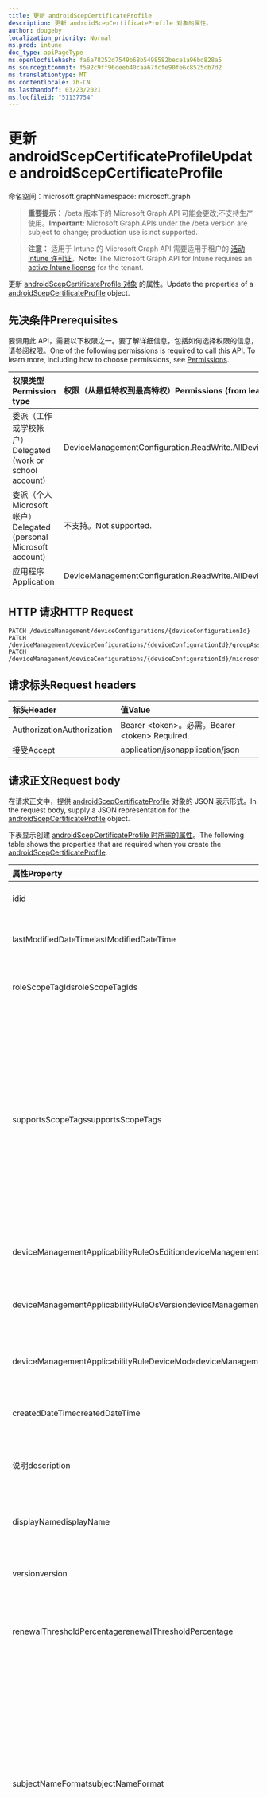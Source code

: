 ```yaml
---
title: 更新 androidScepCertificateProfile
description: 更新 androidScepCertificateProfile 对象的属性。
author: dougeby
localization_priority: Normal
ms.prod: intune
doc_type: apiPageType
ms.openlocfilehash: fa6a78252d7549b68b5498582bece1a96bd828a5
ms.sourcegitcommit: f592c9ff96ceeb40caa67fcfe90fe6c8525cb7d2
ms.translationtype: MT
ms.contentlocale: zh-CN
ms.lasthandoff: 03/23/2021
ms.locfileid: "51137754"
---
```

# <a name="update-androidscepcertificateprofile"></a><span data-ttu-id="be483-103">更新 androidScepCertificateProfile</span><span class="sxs-lookup"><span data-stu-id="be483-103">Update androidScepCertificateProfile</span></span>

<span data-ttu-id="be483-104">命名空间：microsoft.graph</span><span class="sxs-lookup"><span data-stu-id="be483-104">Namespace: microsoft.graph</span></span>

> <span data-ttu-id="be483-105">**重要提示：** /beta 版本下的 Microsoft Graph API 可能会更改;不支持生产使用。</span><span class="sxs-lookup"><span data-stu-id="be483-105">**Important:** Microsoft Graph APIs under the /beta version are subject to change; production use is not supported.</span></span>

> <span data-ttu-id="be483-106">**注意：** 适用于 Intune 的 Microsoft Graph API 需要适用于租户的 [活动 Intune 许可证](https://go.microsoft.com/fwlink/?linkid=839381)。</span><span class="sxs-lookup"><span data-stu-id="be483-106">**Note:** The Microsoft Graph API for Intune requires an [active Intune license](https://go.microsoft.com/fwlink/?linkid=839381) for the tenant.</span></span>

<span data-ttu-id="be483-107">更新 [androidScepCertificateProfile 对象](../resources/intune-deviceconfig-androidscepcertificateprofile.md) 的属性。</span><span class="sxs-lookup"><span data-stu-id="be483-107">Update the properties of a [androidScepCertificateProfile](../resources/intune-deviceconfig-androidscepcertificateprofile.md) object.</span></span>

## <a name="prerequisites"></a><span data-ttu-id="be483-108">先决条件</span><span class="sxs-lookup"><span data-stu-id="be483-108">Prerequisites</span></span>
<span data-ttu-id="be483-p101">要调用此 API，需要以下权限之一。要了解详细信息，包括如何选择权限的信息，请参阅[权限](/graph/permissions-reference)。</span><span class="sxs-lookup"><span data-stu-id="be483-p101">One of the following permissions is required to call this API. To learn more, including how to choose permissions, see [Permissions](/graph/permissions-reference).</span></span>

|<span data-ttu-id="be483-111">权限类型</span><span class="sxs-lookup"><span data-stu-id="be483-111">Permission type</span></span>|<span data-ttu-id="be483-112">权限（从最低特权到最高特权）</span><span class="sxs-lookup"><span data-stu-id="be483-112">Permissions (from least to most privileged)</span></span>|
|:---|:---|
|<span data-ttu-id="be483-113">委派（工作或学校帐户）</span><span class="sxs-lookup"><span data-stu-id="be483-113">Delegated (work or school account)</span></span>|<span data-ttu-id="be483-114">DeviceManagementConfiguration.ReadWrite.All</span><span class="sxs-lookup"><span data-stu-id="be483-114">DeviceManagementConfiguration.ReadWrite.All</span></span>|
|<span data-ttu-id="be483-115">委派（个人 Microsoft 帐户）</span><span class="sxs-lookup"><span data-stu-id="be483-115">Delegated (personal Microsoft account)</span></span>|<span data-ttu-id="be483-116">不支持。</span><span class="sxs-lookup"><span data-stu-id="be483-116">Not supported.</span></span>|
|<span data-ttu-id="be483-117">应用程序</span><span class="sxs-lookup"><span data-stu-id="be483-117">Application</span></span>|<span data-ttu-id="be483-118">DeviceManagementConfiguration.ReadWrite.All</span><span class="sxs-lookup"><span data-stu-id="be483-118">DeviceManagementConfiguration.ReadWrite.All</span></span>|

## <a name="http-request"></a><span data-ttu-id="be483-119">HTTP 请求</span><span class="sxs-lookup"><span data-stu-id="be483-119">HTTP Request</span></span>
<!-- {
  "blockType": "ignored"
}
-->
``` http
PATCH /deviceManagement/deviceConfigurations/{deviceConfigurationId}
PATCH /deviceManagement/deviceConfigurations/{deviceConfigurationId}/groupAssignments/{deviceConfigurationGroupAssignmentId}/deviceConfiguration
PATCH /deviceManagement/deviceConfigurations/{deviceConfigurationId}/microsoft.graph.windowsDomainJoinConfiguration/networkAccessConfigurations/{deviceConfigurationId}
```

## <a name="request-headers"></a><span data-ttu-id="be483-120">请求标头</span><span class="sxs-lookup"><span data-stu-id="be483-120">Request headers</span></span>
|<span data-ttu-id="be483-121">标头</span><span class="sxs-lookup"><span data-stu-id="be483-121">Header</span></span>|<span data-ttu-id="be483-122">值</span><span class="sxs-lookup"><span data-stu-id="be483-122">Value</span></span>|
|:---|:---|
|<span data-ttu-id="be483-123">Authorization</span><span class="sxs-lookup"><span data-stu-id="be483-123">Authorization</span></span>|<span data-ttu-id="be483-124">Bearer &lt;token&gt;。必需。</span><span class="sxs-lookup"><span data-stu-id="be483-124">Bearer &lt;token&gt; Required.</span></span>|
|<span data-ttu-id="be483-125">接受</span><span class="sxs-lookup"><span data-stu-id="be483-125">Accept</span></span>|<span data-ttu-id="be483-126">application/json</span><span class="sxs-lookup"><span data-stu-id="be483-126">application/json</span></span>|

## <a name="request-body"></a><span data-ttu-id="be483-127">请求正文</span><span class="sxs-lookup"><span data-stu-id="be483-127">Request body</span></span>
<span data-ttu-id="be483-128">在请求正文中，提供 [androidScepCertificateProfile](../resources/intune-deviceconfig-androidscepcertificateprofile.md) 对象的 JSON 表示形式。</span><span class="sxs-lookup"><span data-stu-id="be483-128">In the request body, supply a JSON representation for the [androidScepCertificateProfile](../resources/intune-deviceconfig-androidscepcertificateprofile.md) object.</span></span>

<span data-ttu-id="be483-129">下表显示创建 [androidScepCertificateProfile 时所需的属性](../resources/intune-deviceconfig-androidscepcertificateprofile.md)。</span><span class="sxs-lookup"><span data-stu-id="be483-129">The following table shows the properties that are required when you create the [androidScepCertificateProfile](../resources/intune-deviceconfig-androidscepcertificateprofile.md).</span></span>

|<span data-ttu-id="be483-130">属性</span><span class="sxs-lookup"><span data-stu-id="be483-130">Property</span></span>|<span data-ttu-id="be483-131">类型</span><span class="sxs-lookup"><span data-stu-id="be483-131">Type</span></span>|<span data-ttu-id="be483-132">说明</span><span class="sxs-lookup"><span data-stu-id="be483-132">Description</span></span>|
|:---|:---|:---|
|<span data-ttu-id="be483-133">id</span><span class="sxs-lookup"><span data-stu-id="be483-133">id</span></span>|<span data-ttu-id="be483-134">String</span><span class="sxs-lookup"><span data-stu-id="be483-134">String</span></span>|<span data-ttu-id="be483-135">实体的键。</span><span class="sxs-lookup"><span data-stu-id="be483-135">Key of the entity.</span></span> <span data-ttu-id="be483-136">继承自 [deviceConfiguration](../resources/intune-shared-deviceconfiguration.md)</span><span class="sxs-lookup"><span data-stu-id="be483-136">Inherited from [deviceConfiguration](../resources/intune-shared-deviceconfiguration.md)</span></span>|
|<span data-ttu-id="be483-137">lastModifiedDateTime</span><span class="sxs-lookup"><span data-stu-id="be483-137">lastModifiedDateTime</span></span>|<span data-ttu-id="be483-138">DateTimeOffset</span><span class="sxs-lookup"><span data-stu-id="be483-138">DateTimeOffset</span></span>|<span data-ttu-id="be483-139">上次修改对象的日期/时间。</span><span class="sxs-lookup"><span data-stu-id="be483-139">DateTime the object was last modified.</span></span> <span data-ttu-id="be483-140">继承自 [deviceConfiguration](../resources/intune-shared-deviceconfiguration.md)</span><span class="sxs-lookup"><span data-stu-id="be483-140">Inherited from [deviceConfiguration](../resources/intune-shared-deviceconfiguration.md)</span></span>|
|<span data-ttu-id="be483-141">roleScopeTagIds</span><span class="sxs-lookup"><span data-stu-id="be483-141">roleScopeTagIds</span></span>|<span data-ttu-id="be483-142">String collection</span><span class="sxs-lookup"><span data-stu-id="be483-142">String collection</span></span>|<span data-ttu-id="be483-143">此实体实例的范围标记列表。</span><span class="sxs-lookup"><span data-stu-id="be483-143">List of Scope Tags for this Entity instance.</span></span> <span data-ttu-id="be483-144">继承自 [deviceConfiguration](../resources/intune-shared-deviceconfiguration.md)</span><span class="sxs-lookup"><span data-stu-id="be483-144">Inherited from [deviceConfiguration](../resources/intune-shared-deviceconfiguration.md)</span></span>|
|<span data-ttu-id="be483-145">supportsScopeTags</span><span class="sxs-lookup"><span data-stu-id="be483-145">supportsScopeTags</span></span>|<span data-ttu-id="be483-146">Boolean</span><span class="sxs-lookup"><span data-stu-id="be483-146">Boolean</span></span>|<span data-ttu-id="be483-147">指示基础设备配置是否支持分配范围标记。</span><span class="sxs-lookup"><span data-stu-id="be483-147">Indicates whether or not the underlying Device Configuration supports the assignment of scope tags.</span></span> <span data-ttu-id="be483-148">当此值为 false 且实体对作用域用户不可见时，不允许分配给 ScopeTags 属性。</span><span class="sxs-lookup"><span data-stu-id="be483-148">Assigning to the ScopeTags property is not allowed when this value is false and entities will not be visible to scoped users.</span></span> <span data-ttu-id="be483-149">这适用于在 Silverlight 中创建的旧版策略，可通过在 Azure 门户中删除和重新创建策略来解决。</span><span class="sxs-lookup"><span data-stu-id="be483-149">This occurs for Legacy policies created in Silverlight and can be resolved by deleting and recreating the policy in the Azure Portal.</span></span> <span data-ttu-id="be483-150">此属性是只读的。</span><span class="sxs-lookup"><span data-stu-id="be483-150">This property is read-only.</span></span> <span data-ttu-id="be483-151">继承自 [deviceConfiguration](../resources/intune-shared-deviceconfiguration.md)</span><span class="sxs-lookup"><span data-stu-id="be483-151">Inherited from [deviceConfiguration](../resources/intune-shared-deviceconfiguration.md)</span></span>|
|<span data-ttu-id="be483-152">deviceManagementApplicabilityRuleOsEdition</span><span class="sxs-lookup"><span data-stu-id="be483-152">deviceManagementApplicabilityRuleOsEdition</span></span>|[<span data-ttu-id="be483-153">deviceManagementApplicabilityRuleOsEdition</span><span class="sxs-lookup"><span data-stu-id="be483-153">deviceManagementApplicabilityRuleOsEdition</span></span>](../resources/intune-deviceconfig-devicemanagementapplicabilityruleosedition.md)|<span data-ttu-id="be483-154">此策略的操作系统版本适用性。</span><span class="sxs-lookup"><span data-stu-id="be483-154">The OS edition applicability for this Policy.</span></span> <span data-ttu-id="be483-155">继承自 [deviceConfiguration](../resources/intune-shared-deviceconfiguration.md)</span><span class="sxs-lookup"><span data-stu-id="be483-155">Inherited from [deviceConfiguration](../resources/intune-shared-deviceconfiguration.md)</span></span>|
|<span data-ttu-id="be483-156">deviceManagementApplicabilityRuleOsVersion</span><span class="sxs-lookup"><span data-stu-id="be483-156">deviceManagementApplicabilityRuleOsVersion</span></span>|[<span data-ttu-id="be483-157">deviceManagementApplicabilityRuleOsVersion</span><span class="sxs-lookup"><span data-stu-id="be483-157">deviceManagementApplicabilityRuleOsVersion</span></span>](../resources/intune-deviceconfig-devicemanagementapplicabilityruleosversion.md)|<span data-ttu-id="be483-158">此策略的操作系统版本适用性规则。</span><span class="sxs-lookup"><span data-stu-id="be483-158">The OS version applicability rule for this Policy.</span></span> <span data-ttu-id="be483-159">继承自 [deviceConfiguration](../resources/intune-shared-deviceconfiguration.md)</span><span class="sxs-lookup"><span data-stu-id="be483-159">Inherited from [deviceConfiguration](../resources/intune-shared-deviceconfiguration.md)</span></span>|
|<span data-ttu-id="be483-160">deviceManagementApplicabilityRuleDeviceMode</span><span class="sxs-lookup"><span data-stu-id="be483-160">deviceManagementApplicabilityRuleDeviceMode</span></span>|[<span data-ttu-id="be483-161">deviceManagementApplicabilityRuleDeviceMode</span><span class="sxs-lookup"><span data-stu-id="be483-161">deviceManagementApplicabilityRuleDeviceMode</span></span>](../resources/intune-deviceconfig-devicemanagementapplicabilityruledevicemode.md)|<span data-ttu-id="be483-162">此策略的设备模式适用性规则。</span><span class="sxs-lookup"><span data-stu-id="be483-162">The device mode applicability rule for this Policy.</span></span> <span data-ttu-id="be483-163">继承自 [deviceConfiguration](../resources/intune-shared-deviceconfiguration.md)</span><span class="sxs-lookup"><span data-stu-id="be483-163">Inherited from [deviceConfiguration](../resources/intune-shared-deviceconfiguration.md)</span></span>|
|<span data-ttu-id="be483-164">createdDateTime</span><span class="sxs-lookup"><span data-stu-id="be483-164">createdDateTime</span></span>|<span data-ttu-id="be483-165">DateTimeOffset</span><span class="sxs-lookup"><span data-stu-id="be483-165">DateTimeOffset</span></span>|<span data-ttu-id="be483-166">创建对象的日期/时间。</span><span class="sxs-lookup"><span data-stu-id="be483-166">DateTime the object was created.</span></span> <span data-ttu-id="be483-167">继承自 [deviceConfiguration](../resources/intune-shared-deviceconfiguration.md)</span><span class="sxs-lookup"><span data-stu-id="be483-167">Inherited from [deviceConfiguration](../resources/intune-shared-deviceconfiguration.md)</span></span>|
|<span data-ttu-id="be483-168">说明</span><span class="sxs-lookup"><span data-stu-id="be483-168">description</span></span>|<span data-ttu-id="be483-169">String</span><span class="sxs-lookup"><span data-stu-id="be483-169">String</span></span>|<span data-ttu-id="be483-170">管理员提供的设备配置的说明。</span><span class="sxs-lookup"><span data-stu-id="be483-170">Admin provided description of the Device Configuration.</span></span> <span data-ttu-id="be483-171">继承自 [deviceConfiguration](../resources/intune-shared-deviceconfiguration.md)</span><span class="sxs-lookup"><span data-stu-id="be483-171">Inherited from [deviceConfiguration](../resources/intune-shared-deviceconfiguration.md)</span></span>|
|<span data-ttu-id="be483-172">displayName</span><span class="sxs-lookup"><span data-stu-id="be483-172">displayName</span></span>|<span data-ttu-id="be483-173">String</span><span class="sxs-lookup"><span data-stu-id="be483-173">String</span></span>|<span data-ttu-id="be483-174">管理员提供的设备配置的名称。</span><span class="sxs-lookup"><span data-stu-id="be483-174">Admin provided name of the device configuration.</span></span> <span data-ttu-id="be483-175">继承自 [deviceConfiguration](../resources/intune-shared-deviceconfiguration.md)</span><span class="sxs-lookup"><span data-stu-id="be483-175">Inherited from [deviceConfiguration](../resources/intune-shared-deviceconfiguration.md)</span></span>|
|<span data-ttu-id="be483-176">version</span><span class="sxs-lookup"><span data-stu-id="be483-176">version</span></span>|<span data-ttu-id="be483-177">Int32</span><span class="sxs-lookup"><span data-stu-id="be483-177">Int32</span></span>|<span data-ttu-id="be483-178">设备配置的版本。</span><span class="sxs-lookup"><span data-stu-id="be483-178">Version of the device configuration.</span></span> <span data-ttu-id="be483-179">继承自 [deviceConfiguration](../resources/intune-shared-deviceconfiguration.md)</span><span class="sxs-lookup"><span data-stu-id="be483-179">Inherited from [deviceConfiguration](../resources/intune-shared-deviceconfiguration.md)</span></span>|
|<span data-ttu-id="be483-180">renewalThresholdPercentage</span><span class="sxs-lookup"><span data-stu-id="be483-180">renewalThresholdPercentage</span></span>|<span data-ttu-id="be483-181">Int32</span><span class="sxs-lookup"><span data-stu-id="be483-181">Int32</span></span>|<span data-ttu-id="be483-182">证书续订阈值百分比。</span><span class="sxs-lookup"><span data-stu-id="be483-182">Certificate renewal threshold percentage.</span></span> <span data-ttu-id="be483-183">有效值 1 到 99 继承自 [androidCertificateProfileBase](../resources/intune-deviceconfig-androidcertificateprofilebase.md)</span><span class="sxs-lookup"><span data-stu-id="be483-183">Valid values 1 to 99 Inherited from [androidCertificateProfileBase](../resources/intune-deviceconfig-androidcertificateprofilebase.md)</span></span>|
|<span data-ttu-id="be483-184">subjectNameFormat</span><span class="sxs-lookup"><span data-stu-id="be483-184">subjectNameFormat</span></span>|[<span data-ttu-id="be483-185">subjectNameFormat</span><span class="sxs-lookup"><span data-stu-id="be483-185">subjectNameFormat</span></span>](../resources/intune-deviceconfig-subjectnameformat.md)|<span data-ttu-id="be483-186">证书主题名称格式。</span><span class="sxs-lookup"><span data-stu-id="be483-186">Certificate Subject Name Format.</span></span> <span data-ttu-id="be483-187">继承自 [androidCertificateProfileBase](../resources/intune-deviceconfig-androidcertificateprofilebase.md)。</span><span class="sxs-lookup"><span data-stu-id="be483-187">Inherited from [androidCertificateProfileBase](../resources/intune-deviceconfig-androidcertificateprofilebase.md).</span></span> <span data-ttu-id="be483-188">可取值为：`commonName`、`commonNameIncludingEmail`、`commonNameAsEmail`、`custom`、`commonNameAsIMEI`、`commonNameAsSerialNumber`、`commonNameAsAadDeviceId`、`commonNameAsIntuneDeviceId`、`commonNameAsDurableDeviceId`。</span><span class="sxs-lookup"><span data-stu-id="be483-188">Possible values are: `commonName`, `commonNameIncludingEmail`, `commonNameAsEmail`, `custom`, `commonNameAsIMEI`, `commonNameAsSerialNumber`, `commonNameAsAadDeviceId`, `commonNameAsIntuneDeviceId`, `commonNameAsDurableDeviceId`.</span></span>|
|<span data-ttu-id="be483-189">subjectAlternativeNameType</span><span class="sxs-lookup"><span data-stu-id="be483-189">subjectAlternativeNameType</span></span>|[<span data-ttu-id="be483-190">subjectAlternativeNameType</span><span class="sxs-lookup"><span data-stu-id="be483-190">subjectAlternativeNameType</span></span>](../resources/intune-shared-subjectalternativenametype.md)|<span data-ttu-id="be483-191">证书主题备用名称类型。</span><span class="sxs-lookup"><span data-stu-id="be483-191">Certificate Subject Alternative Name Type.</span></span> <span data-ttu-id="be483-192">继承自 [androidCertificateProfileBase](../resources/intune-deviceconfig-androidcertificateprofilebase.md)。</span><span class="sxs-lookup"><span data-stu-id="be483-192">Inherited from [androidCertificateProfileBase](../resources/intune-deviceconfig-androidcertificateprofilebase.md).</span></span> <span data-ttu-id="be483-193">可取值为：`none`、`emailAddress`、`userPrincipalName`、`customAzureADAttribute`、`domainNameService`、`universalResourceIdentifier`。</span><span class="sxs-lookup"><span data-stu-id="be483-193">Possible values are: `none`, `emailAddress`, `userPrincipalName`, `customAzureADAttribute`, `domainNameService`, `universalResourceIdentifier`.</span></span>|
|<span data-ttu-id="be483-194">certificateValidityPeriodValue</span><span class="sxs-lookup"><span data-stu-id="be483-194">certificateValidityPeriodValue</span></span>|<span data-ttu-id="be483-195">Int32</span><span class="sxs-lookup"><span data-stu-id="be483-195">Int32</span></span>|<span data-ttu-id="be483-196">证书有效期的值。</span><span class="sxs-lookup"><span data-stu-id="be483-196">Value for the Certificate Validity Period.</span></span> <span data-ttu-id="be483-197">继承自 [androidCertificateProfileBase](../resources/intune-deviceconfig-androidcertificateprofilebase.md)</span><span class="sxs-lookup"><span data-stu-id="be483-197">Inherited from [androidCertificateProfileBase](../resources/intune-deviceconfig-androidcertificateprofilebase.md)</span></span>|
|<span data-ttu-id="be483-198">certificateValidityPeriodScale</span><span class="sxs-lookup"><span data-stu-id="be483-198">certificateValidityPeriodScale</span></span>|[<span data-ttu-id="be483-199">certificateValidityPeriodScale</span><span class="sxs-lookup"><span data-stu-id="be483-199">certificateValidityPeriodScale</span></span>](../resources/intune-shared-certificatevalidityperiodscale.md)|<span data-ttu-id="be483-200">证书有效期的缩放。</span><span class="sxs-lookup"><span data-stu-id="be483-200">Scale for the Certificate Validity Period.</span></span> <span data-ttu-id="be483-201">继承自 [androidCertificateProfileBase](../resources/intune-deviceconfig-androidcertificateprofilebase.md)。</span><span class="sxs-lookup"><span data-stu-id="be483-201">Inherited from [androidCertificateProfileBase](../resources/intune-deviceconfig-androidcertificateprofilebase.md).</span></span> <span data-ttu-id="be483-202">可取值为：`days`、`months`、`years`。</span><span class="sxs-lookup"><span data-stu-id="be483-202">Possible values are: `days`, `months`, `years`.</span></span>|
|<span data-ttu-id="be483-203">extendedKeyUsages</span><span class="sxs-lookup"><span data-stu-id="be483-203">extendedKeyUsages</span></span>|<span data-ttu-id="be483-204">[extendedKeyUsage](../resources/intune-shared-extendedkeyusage.md) 集合</span><span class="sxs-lookup"><span data-stu-id="be483-204">[extendedKeyUsage](../resources/intune-shared-extendedkeyusage.md) collection</span></span>|<span data-ttu-id="be483-205">EKU (扩展密钥) 设置。</span><span class="sxs-lookup"><span data-stu-id="be483-205">Extended Key Usage (EKU) settings.</span></span> <span data-ttu-id="be483-206">该集合最多可包含 500 个元素。</span><span class="sxs-lookup"><span data-stu-id="be483-206">This collection can contain a maximum of 500 elements.</span></span> <span data-ttu-id="be483-207">继承自 [androidCertificateProfileBase](../resources/intune-deviceconfig-androidcertificateprofilebase.md)</span><span class="sxs-lookup"><span data-stu-id="be483-207">Inherited from [androidCertificateProfileBase](../resources/intune-deviceconfig-androidcertificateprofilebase.md)</span></span>|
|<span data-ttu-id="be483-208">scepServerUrls</span><span class="sxs-lookup"><span data-stu-id="be483-208">scepServerUrls</span></span>|<span data-ttu-id="be483-209">String collection</span><span class="sxs-lookup"><span data-stu-id="be483-209">String collection</span></span>|<span data-ttu-id="be483-210">SCEP 服务器 URL () </span><span class="sxs-lookup"><span data-stu-id="be483-210">SCEP Server Url(s)</span></span>|
|<span data-ttu-id="be483-211">subjectNameFormatString</span><span class="sxs-lookup"><span data-stu-id="be483-211">subjectNameFormatString</span></span>|<span data-ttu-id="be483-212">String</span><span class="sxs-lookup"><span data-stu-id="be483-212">String</span></span>|<span data-ttu-id="be483-213">要与 SubjectNameFormat 一同使用的自定义格式 = Custom。</span><span class="sxs-lookup"><span data-stu-id="be483-213">Custom format to use with SubjectNameFormat = Custom.</span></span> <span data-ttu-id="be483-214">示例：CN={{EmailAddress}}，E={{EmailAddress}，OU=Enterprise Users，O=Contoso Corporation，L=Redmond，ST=WA，C=US</span><span class="sxs-lookup"><span data-stu-id="be483-214">Example: CN={{EmailAddress}},E={{EmailAddress}},OU=Enterprise Users,O=Contoso Corporation,L=Redmond,ST=WA,C=US</span></span>|
|<span data-ttu-id="be483-215">keyUsage</span><span class="sxs-lookup"><span data-stu-id="be483-215">keyUsage</span></span>|[<span data-ttu-id="be483-216">keyUsages</span><span class="sxs-lookup"><span data-stu-id="be483-216">keyUsages</span></span>](../resources/intune-shared-keyusages.md)|<span data-ttu-id="be483-217">SCEP 密钥用法。</span><span class="sxs-lookup"><span data-stu-id="be483-217">SCEP Key Usage.</span></span> <span data-ttu-id="be483-218">可取值为：`keyEncipherment`、`digitalSignature`。</span><span class="sxs-lookup"><span data-stu-id="be483-218">Possible values are: `keyEncipherment`, `digitalSignature`.</span></span>|
|<span data-ttu-id="be483-219">keySize</span><span class="sxs-lookup"><span data-stu-id="be483-219">keySize</span></span>|[<span data-ttu-id="be483-220">keySize</span><span class="sxs-lookup"><span data-stu-id="be483-220">keySize</span></span>](../resources/intune-shared-keysize.md)|<span data-ttu-id="be483-221">SCEP 密钥大小。</span><span class="sxs-lookup"><span data-stu-id="be483-221">SCEP Key Size.</span></span> <span data-ttu-id="be483-222">可取值为：`size1024`、`size2048`、`size4096`。</span><span class="sxs-lookup"><span data-stu-id="be483-222">Possible values are: `size1024`, `size2048`, `size4096`.</span></span>|
|<span data-ttu-id="be483-223">hashAlgorithm</span><span class="sxs-lookup"><span data-stu-id="be483-223">hashAlgorithm</span></span>|[<span data-ttu-id="be483-224">hashAlgorithms</span><span class="sxs-lookup"><span data-stu-id="be483-224">hashAlgorithms</span></span>](../resources/intune-shared-hashalgorithms.md)|<span data-ttu-id="be483-225">SCEP 哈希算法。</span><span class="sxs-lookup"><span data-stu-id="be483-225">SCEP Hash Algorithm.</span></span> <span data-ttu-id="be483-226">可取值为：`sha1`、`sha2`。</span><span class="sxs-lookup"><span data-stu-id="be483-226">Possible values are: `sha1`, `sha2`.</span></span>|
|<span data-ttu-id="be483-227">subjectAlternativeNameFormatString</span><span class="sxs-lookup"><span data-stu-id="be483-227">subjectAlternativeNameFormatString</span></span>|<span data-ttu-id="be483-228">String</span><span class="sxs-lookup"><span data-stu-id="be483-228">String</span></span>|<span data-ttu-id="be483-229">定义 AAD 属性的自定义字符串。</span><span class="sxs-lookup"><span data-stu-id="be483-229">Custom String that defines the AAD Attribute.</span></span>|



## <a name="response"></a><span data-ttu-id="be483-230">响应</span><span class="sxs-lookup"><span data-stu-id="be483-230">Response</span></span>
<span data-ttu-id="be483-231">如果成功，此方法在响应正文中返回 响应代码和更新的 `200 OK` [androidScepCertificateProfile](../resources/intune-deviceconfig-androidscepcertificateprofile.md) 对象。</span><span class="sxs-lookup"><span data-stu-id="be483-231">If successful, this method returns a `200 OK` response code and an updated [androidScepCertificateProfile](../resources/intune-deviceconfig-androidscepcertificateprofile.md) object in the response body.</span></span>

## <a name="example"></a><span data-ttu-id="be483-232">示例</span><span class="sxs-lookup"><span data-stu-id="be483-232">Example</span></span>

### <a name="request"></a><span data-ttu-id="be483-233">请求</span><span class="sxs-lookup"><span data-stu-id="be483-233">Request</span></span>
<span data-ttu-id="be483-234">下面是一个请求示例。</span><span class="sxs-lookup"><span data-stu-id="be483-234">Here is an example of the request.</span></span>
``` http
PATCH https://graph.microsoft.com/beta/deviceManagement/deviceConfigurations/{deviceConfigurationId}
Content-type: application/json
Content-length: 1747

{
  "@odata.type": "#microsoft.graph.androidScepCertificateProfile",
  "roleScopeTagIds": [
    "Role Scope Tag Ids value"
  ],
  "supportsScopeTags": true,
  "deviceManagementApplicabilityRuleOsEdition": {
    "@odata.type": "microsoft.graph.deviceManagementApplicabilityRuleOsEdition",
    "osEditionTypes": [
      "windows10EnterpriseN"
    ],
    "name": "Name value",
    "ruleType": "exclude"
  },
  "deviceManagementApplicabilityRuleOsVersion": {
    "@odata.type": "microsoft.graph.deviceManagementApplicabilityRuleOsVersion",
    "minOSVersion": "Min OSVersion value",
    "maxOSVersion": "Max OSVersion value",
    "name": "Name value",
    "ruleType": "exclude"
  },
  "deviceManagementApplicabilityRuleDeviceMode": {
    "@odata.type": "microsoft.graph.deviceManagementApplicabilityRuleDeviceMode",
    "deviceMode": "sModeConfiguration",
    "name": "Name value",
    "ruleType": "exclude"
  },
  "description": "Description value",
  "displayName": "Display Name value",
  "version": 7,
  "renewalThresholdPercentage": 10,
  "subjectNameFormat": "commonNameIncludingEmail",
  "subjectAlternativeNameType": "emailAddress",
  "certificateValidityPeriodValue": 14,
  "certificateValidityPeriodScale": "months",
  "extendedKeyUsages": [
    {
      "@odata.type": "microsoft.graph.extendedKeyUsage",
      "name": "Name value",
      "objectIdentifier": "Object Identifier value"
    }
  ],
  "scepServerUrls": [
    "Scep Server Urls value"
  ],
  "subjectNameFormatString": "Subject Name Format String value",
  "keyUsage": "digitalSignature",
  "keySize": "size2048",
  "hashAlgorithm": "sha2",
  "subjectAlternativeNameFormatString": "Subject Alternative Name Format String value"
}
```

### <a name="response"></a><span data-ttu-id="be483-235">响应</span><span class="sxs-lookup"><span data-stu-id="be483-235">Response</span></span>
<span data-ttu-id="be483-p123">下面是一个响应示例。注意：为了简单起见，可能会将此处所示的响应对象截断。将从实际调用中返回所有属性。</span><span class="sxs-lookup"><span data-stu-id="be483-p123">Here is an example of the response. Note: The response object shown here may be truncated for brevity. All of the properties will be returned from an actual call.</span></span>
``` http
HTTP/1.1 200 OK
Content-Type: application/json
Content-Length: 1919

{
  "@odata.type": "#microsoft.graph.androidScepCertificateProfile",
  "id": "e9a0dbbd-dbbd-e9a0-bddb-a0e9bddba0e9",
  "lastModifiedDateTime": "2017-01-01T00:00:35.1329464-08:00",
  "roleScopeTagIds": [
    "Role Scope Tag Ids value"
  ],
  "supportsScopeTags": true,
  "deviceManagementApplicabilityRuleOsEdition": {
    "@odata.type": "microsoft.graph.deviceManagementApplicabilityRuleOsEdition",
    "osEditionTypes": [
      "windows10EnterpriseN"
    ],
    "name": "Name value",
    "ruleType": "exclude"
  },
  "deviceManagementApplicabilityRuleOsVersion": {
    "@odata.type": "microsoft.graph.deviceManagementApplicabilityRuleOsVersion",
    "minOSVersion": "Min OSVersion value",
    "maxOSVersion": "Max OSVersion value",
    "name": "Name value",
    "ruleType": "exclude"
  },
  "deviceManagementApplicabilityRuleDeviceMode": {
    "@odata.type": "microsoft.graph.deviceManagementApplicabilityRuleDeviceMode",
    "deviceMode": "sModeConfiguration",
    "name": "Name value",
    "ruleType": "exclude"
  },
  "createdDateTime": "2017-01-01T00:02:43.5775965-08:00",
  "description": "Description value",
  "displayName": "Display Name value",
  "version": 7,
  "renewalThresholdPercentage": 10,
  "subjectNameFormat": "commonNameIncludingEmail",
  "subjectAlternativeNameType": "emailAddress",
  "certificateValidityPeriodValue": 14,
  "certificateValidityPeriodScale": "months",
  "extendedKeyUsages": [
    {
      "@odata.type": "microsoft.graph.extendedKeyUsage",
      "name": "Name value",
      "objectIdentifier": "Object Identifier value"
    }
  ],
  "scepServerUrls": [
    "Scep Server Urls value"
  ],
  "subjectNameFormatString": "Subject Name Format String value",
  "keyUsage": "digitalSignature",
  "keySize": "size2048",
  "hashAlgorithm": "sha2",
  "subjectAlternativeNameFormatString": "Subject Alternative Name Format String value"
}
```




